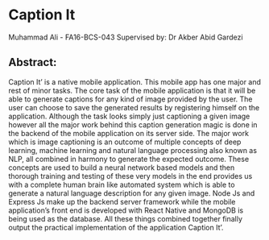 # Caption It

Muhammad Ali - FA16-BCS-043
Supervised by: Dr Akber Abid Gardezi

## Abstract:
Caption It’ is a native mobile application.
This mobile app has one major and rest of minor tasks.
The core task of the mobile application is that it will be
able to generate captions for any kind of image provided by 
the user. The user can choose to save the generated results
by registering himself on the application. Although the task
looks simply just captioning a given image however all the
major work behind this caption generation magic is done in
the backend of the mobile application on its server side. 
The major work which is image captioning is an outcome of 
multiple concepts of deep learning, machine learning and 
natural language processing also known as NLP, all combined
in harmony to generate the expected outcome. These concepts 
are used to build a neural network based models and then thorough 
training and testing of these very models in the end provides us 
with a complete human brain like automated system which is 
able to generate a natural language description 
for any given image. 
Node Js and Express Js make up the backend server framework 
while the mobile application’s front end is developed with 
React Native and MongoDB is being used as the database. 
All these things combined together finally output
the practical implementation of the application Caption It’.
